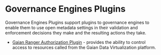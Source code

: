 <!-- SPDX-License-Identifier: Apache-2.0 -->
  
# Governance Engines Plugins

Governance Engines Plugins support plugins to governance engines
to enable them to use open metadata settings in their validation
and enforcement decisions they make and the resulting actions they take.

* [Gaian Ranger Authorization Plugin](gaian-ranger-plugin) - provides the ability to
  control access to resources called from the Gaian Data Virtualization platform.
  